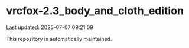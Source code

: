 # vrcfox-2.3_body_and_cloth_edition

Last updated: 2025-07-07 09:21:09

This repository is automatically maintained.
